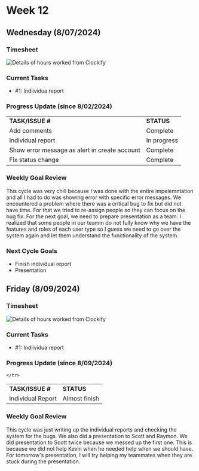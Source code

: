 


# Week 12

## Wednesday (8/07/2024)

### Timesheet
![Details of hours worked from Clockify](https://github.com/UBCO-COSC499-Summer-2024/team-6-capstone-team_6ix/blob/Subaru-weekly-logs-for-Week-13-Cycle1/docs/weekly%20logs/Subaru%20Sakashita/ClockifyImages/COSC499_Clockify_W13_C1.png)
### Current Tasks
  * #1: Indiividua report
### Progress Update (since 8/02/2024)
<table>
    <tr>
        <td><strong>TASK/ISSUE #</strong>
        </td>
        <td><strong>STATUS</strong>
        </td>
    </tr>
    <tr>
        <!-- Task/Issue # -->
        <td>Add comments
        </td>
        <!-- Status -->
        <td>Complete
        </td>
    </tr>
    <tr>
        <!-- Task/Issue # -->
        <td> Individual report
        </td>
        <!-- Status -->
        <td>In progress
        </td>
    </tr>
    <tr>
        <!-- Task/Issue # -->
        <td> Show error message as alert in create account
        </td>
        <!-- Status -->
        <td>Complete
        </td>
    </tr>
    <tr>
        <!-- Task/Issue # -->
        <td>Fix status change
        </td>
        <!-- Status -->
        <td>Complete
        </td>
    </tr>
   
</table>

### Weekly Goal Review
This cycle was very chill because I was done with the entire impelemntation and all I had to do was showing error with specific error messages. We encountered a problem where there was a critical bug to fix but did not have time.
For that we tried to re-assign people so they can focus on the bug fix. For the next goal, we need to prepare presentation as a team. I realized that some people in our teamm do not fully know why we have the features and roles
of each user type so I guess we need to go over the system again and let them understand the functionality of the system. 
### Next Cycle Goals
  * Finish individual report
  * Presentation

<!--------------------------------------------------------------------------------------------------------------------------------------------------------------------------------------------->
## Friday (8/09/2024)
### Timesheet
![Details of hours worked from Clockify]()
### Current Tasks
  * #1: Indiividua report
### Progress Update (since 8/09/2024)
<table>
    <tr>
        <td><strong>TASK/ISSUE #</strong>
        </td>
        <td><strong>STATUS</strong>
        </td>
    </tr>
    <tr>
        <!-- Task/Issue # -->
        <td>Individual Report
        </td>
        <!-- Status -->
        <td>Almost finish
        </td>
    </tr>

    </tr>
   
</table>

### Weekly Goal Review

This cycle was just writing up the individual reports and checking the system for the bugs. We also did a presentation to Scott and Raymon. We did presentation to Scott twice because we messed up the first one. This is because we did not help Kevin when he needed help when we should have. For tomorrow's presentation, I will try helping my teammates when they are stuck during the presentation.  
